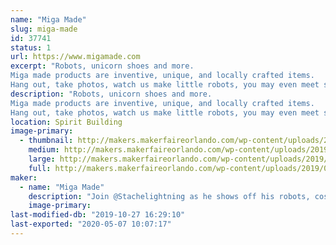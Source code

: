 ```yaml
---
name: "Miga Made"
slug: miga-made
id: 37741
status: 1
url: https://www.migamade.com
excerpt: "Robots, unicorn shoes and more. 
Miga made products are inventive, unique, and locally crafted items.
Hang out, take photos, watch us make little robots, you may even meet some larger than life robot characters."
description: "Robots, unicorn shoes and more. 
Miga made products are inventive, unique, and locally crafted items.
Hang out, take photos, watch us make little robots, you may even meet some larger than life robot characters."
location: Spirit Building
image-primary:
  - thumbnail: http://makers.makerfaireorlando.com/wp-content/uploads/2019/09/IMG_4693-150x150.jpg
    medium: http://makers.makerfaireorlando.com/wp-content/uploads/2019/09/IMG_4693-225x300.jpg
    large: http://makers.makerfaireorlando.com/wp-content/uploads/2019/09/IMG_4693.jpg
    full: http://makers.makerfaireorlando.com/wp-content/uploads/2019/09/IMG_4693.jpg
maker:
  - name: "Miga Made"
    description: "Join @Stachelightning as he shows off his robots, costumes, set pieces, fun products and then some."
    image-primary: 
last-modified-db: "2019-10-27 16:29:10"
last-exported: "2020-05-07 10:07:17"
---
```

